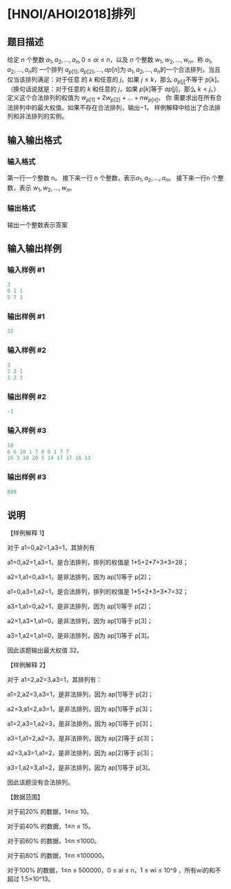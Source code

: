 # [HNOI/AHOI2018]排列

## 题目描述

给定 $n$ 个整数 $a_1, a_2, \dots, a_n, 0 \le ai \le n$，以及 $n$ 个整数 $w_1, w_2, \dots, w_n$。称 $a_1, a_2, \dots, a_n$的 一个排列 $a_{p[1]}, a_{p[2]}, \dots, a{p[n]}$为 $a_1, a_2, \dots, a_n$的一个合法排列，当且仅当该排列满足：对于任意 的 $k$ 和任意的 $j$，如果 $j \le k$，那么 $a_{p[j]}$不等于 $p[k]$。（换句话说就是：对于任意的 $k$ 和任意的 $j$，如果 $p[k]$等于 $ap[j]$，那么 $k<j$。）定义这个合法排列的权值为 $w_{p[1]} + 2w_{p[2]} + \dots + nw_{p[n]}$。 你 需要求出在所有合法排列中的最大权值。如果不存在合法排列，输出$-1$。 样例解释中给出了合法排列和非法排列的实例。

## 输入输出格式

### 输入格式

第一行一个整数 n。 接下来一行 n 个整数，表示$a_1, a_2, \dots, a_n$。 接下来一行n 个整数，表示 $w_1, w_2, \dots, w_n$。 

### 输出格式

输出一个整数表示答案

## 输入输出样例

### 输入样例 #1

```cpp
3 
0 1 1 
5 7 3 
```


### 输出样例 #1

```cpp
32
```


### 输入样例 #2

```cpp
3 
2 3 1 
1 2 3 
```


### 输出样例 #2

```cpp
-1
```


### 输入样例 #3

```cpp
10 
6 6 10 1 7 0 0 1 7 7 
16 3 10 20 5 14 17 17 16 13 
```


### 输出样例 #3

```cpp
809
```


## 说明

【样例解释 1】

对于 a1=0,a2=1,a3=1，其排列有

a1=0,a2=1,a3=1，是合法排列，排列的权值是 1\*5+2\*7+3\*3=28；

a2=1,a1=0,a3=1，是非法排列，因为 ap[1]等于 p[2]；

a1=0,a3=1,a2=1，是合法排列，排列的权值是 1\*5+2\*3+3\*7=32；

a3=1,a1=0,a2=1，是非法排列，因为 ap[1]等于 p[2]；

a2=1,a3=1,a1=0，是非法排列，因为 ap[1]等于 p[3]；

a3=1,a2=1,a1=0，是非法排列，因为 ap[1]等于 p[3]。

因此该题输出最大权值 32。

【样例解释 2】

对于 a1=2,a2=3,a3=1，其排列有：

a1=2,a2=3,a3=1，是非法排列，因为 ap[1]等于 p[2]；

a2=3,a1=2,a3=1，是非法排列，因为 ap[1]等于 p[3]；

a1=2,a3=1,a2=3，是非法排列，因为 ap[1]等于 p[3]；

a3=1,a1=2,a2=3，是非法排列，因为 ap[2]等于 p[3]；

a2=3,a3=1,a1=2，是非法排列，因为 ap[2]等于 p[3]；

a3=1,a2=3,a1=2，是非法排列，因为 ap[1]等于 p[3]。

因此该题没有合法排列。

【数据范围】

对于前20% 的数据，1≤n≤ 10。

对于前40% 的数据，1≤n ≤ 15。

对于前60% 的数据，1≤n ≤1000。

对于前80% 的数据，1≤n ≤100000。

对于100% 的数据，1≤n ≤ 500000，0 ≤ ai ≤ n，1 ≤ wi ≤ 10^9 ，所有wi的和不超过 1.5×10^13。

